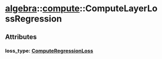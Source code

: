 # [algebra](/libs/algebra/)::[compute](/libs/algebra/compute/)::ComputeLayerLossRegression

## Attributes

### loss_type:&nbsp;[ComputeRegressionLoss](/libs/algebra/compute/enum.ComputeRegressionLoss.md)
